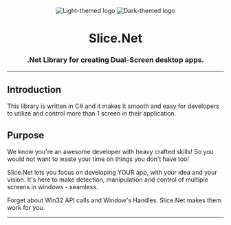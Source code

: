 <p align="center">
    <img src="#gh-light-mode-only" id="gh-light-mode-only" alt="Light-themed logo">
    <img src="#gh-dark-mode-only" id="gh-dark-mode-only" alt="Dark-themed logo">
</p>

<h1 align="center">Slice.Net</h1>


<h3 align="center">.Net Library for creating Dual-Screen desktop apps.</h3>

---

## Introduction
This library is written in C# and it makes it smooth and easy for developers to utilize and control more than 1 screen in their application. 


## Purpose

We know you're an awesome developer with heavy crafted skills!
So you would not want to waste your time on things you don't have too!

Slice.Net lets you focus on developing YOUR app, with your idea and your vision.
It's here to make detection, manipulation and control of multiple screens in windows - seamless.

Forget about Win32 API calls and Window's Handles. Slice.Net makes them work for you.


---

